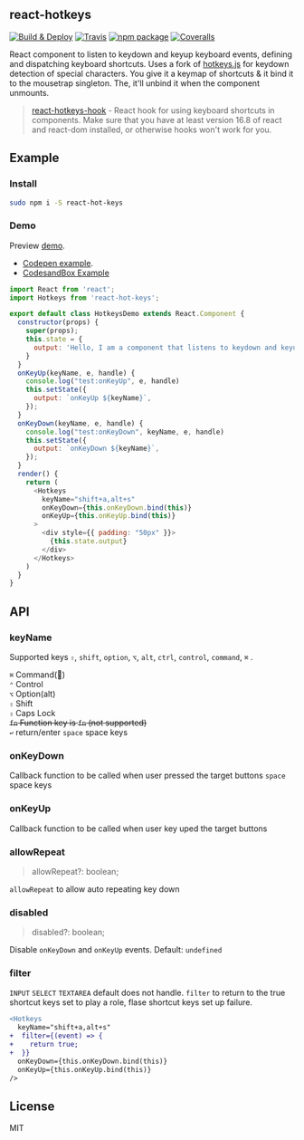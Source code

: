 react-hotkeys
---

[![Build & Deploy](https://github.com/jaywcjlove/react-hotkeys/workflows/Build%20&%20Deploy/badge.svg)](https://github.com/jaywcjlove/react-hotkeys/actions)
[![Travis][build-badge]][build] [![npm package][npm-badge]]() [![Coveralls][coveralls-badge]][coveralls]

[build-badge]: https://travis-ci.org/jaywcjlove/react-hotkeys.svg?branch=master "Build Badge"
[build]: https://travis-ci.org/jaywcjlove/react-hotkeys "Build"

[npm-badge]: https://img.shields.io/npm/v/react-hot-keys.svg "Npm Badge"
[npm]: https://www.npmjs.org/package/react-hot-keys "npm"

[coveralls-badge]: https://img.shields.io/coveralls/jaywcjlove/react-hotkeys/master.svg "Coveralls Badge"
[coveralls]: https://coveralls.io/github/jaywcjlove/react-hotkeys "Coveralls"

<!--dividing-->

React component to listen to keydown and keyup keyboard events, defining and  dispatching keyboard shortcuts. Uses a fork of [hotkeys.js](https://github.com/jaywcjlove/hotkeys) for keydown detection of special characters. You give it a keymap of shortcuts & it bind it to the mousetrap singleton. The, it'll unbind it when the component unmounts.

> [react-hotkeys-hook](https://github.com/JohannesKlauss/react-hotkeys-hook) - React hook for using keyboard shortcuts in components. Make sure that you have at least version 16.8 of react and react-dom installed, or otherwise hooks won't work for you.

## Example

### Install

```sh
sudo npm i -S react-hot-keys
```

### Demo

Preview [demo](https://jaywcjlove.github.io/react-hotkeys/). 

- [Codepen example](https://codepen.io/jaywcjlove/pen/bJxbwG).
- [CodesandBox Example](https://codesandbox.io/s/hotkeys-116-8rge8)

```js
import React from 'react';
import Hotkeys from 'react-hot-keys';

export default class HotkeysDemo extends React.Component {
  constructor(props) {
    super(props);
    this.state = {
      output: 'Hello, I am a component that listens to keydown and keyup of a',
    }
  }
  onKeyUp(keyName, e, handle) {
    console.log("test:onKeyUp", e, handle)
    this.setState({
      output: `onKeyUp ${keyName}`,
    });
  }
  onKeyDown(keyName, e, handle) {
    console.log("test:onKeyDown", keyName, e, handle)
    this.setState({
      output: `onKeyDown ${keyName}`,
    });
  }
  render() {
    return (
      <Hotkeys 
        keyName="shift+a,alt+s" 
        onKeyDown={this.onKeyDown.bind(this)}
        onKeyUp={this.onKeyUp.bind(this)}
      >
        <div style={{ padding: "50px" }}>
          {this.state.output}
        </div>
      </Hotkeys>
    )
  }
}
```
## API 

### keyName

Supported keys `⇧`, `shift`, `option`, `⌥`, `alt`, `ctrl`, `control`, `command`, `⌘` .

`⌘` Command()  
`⌃` Control  
`⌥` Option(alt)  
`⇧` Shift  
`⇪` Caps Lock   
~~`fn` Function key is `fn` (not supported)~~  
`↩︎` return/enter
`space` space keys

### onKeyDown

Callback function to be called when user pressed the target buttons
`space` space keys

### onKeyUp

Callback function to be called when user key uped the target buttons

### allowRepeat

> allowRepeat?: boolean;

`allowRepeat` to allow auto repeating key down


### disabled

> disabled?: boolean;

Disable `onKeyDown` and `onKeyUp` events. Default: `undefined`

### filter

`INPUT` `SELECT` `TEXTAREA` default does not handle. `filter` to return to the true shortcut keys set to play a role, flase shortcut keys set up failure.

```diff
<Hotkeys 
  keyName="shift+a,alt+s" 
+  filter={(event) => {
+    return true;
+  }}
  onKeyDown={this.onKeyDown.bind(this)}
  onKeyUp={this.onKeyUp.bind(this)}
/>
```

## License

MIT